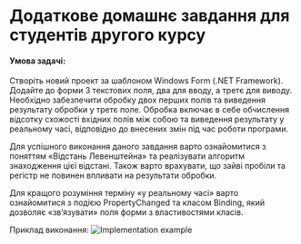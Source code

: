 # Додаткове домашнє завдання для студентів другого курсу
#### Умова задачі:

Створіть новий проект за шаблоном Windows Form (.NET Framework). Додайте до форми 3 текстових поля, два для вводу, а  третє для виводу. Необхідно забезпечити обробку двох перших полів та виведення результату обробки у третє поле. Обробка включає в себе обчислення відсотку схожості вхідних полів між собою та виведення результату у реальному часі, відповідно до внесених змін під час роботи програми. 

Для успішного виконання даного завдання варто ознайомитися з поняттям «Відстань Левенштейна» та реалізувати алгоритм знаходження цієї відстані. Також варто врахувати, що зайві пробіли та регістр не повинен впливати на результати обробки.

Для кращого розуміння терміну «у реальному часі» варто ознайомитися з подією PropertyChanged та класом Binding, який дозволяє «зв’язувати» поля форми з властивостями класів.

Приклад виконання:
![Implementation example](https://media.giphy.com/media/lSa5mTqJKpvty87oQz/giphy.gif)

